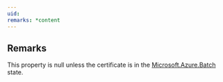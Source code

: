 ```yaml
---
uid: 
remarks: *content
---
```

## Remarks  
 This property is null unless the certificate is in the [Microsoft.Azure.Batch](assetId:///N:Microsoft.Azure.Batch?qualifyHint=False&autoUpgrade=True) state.